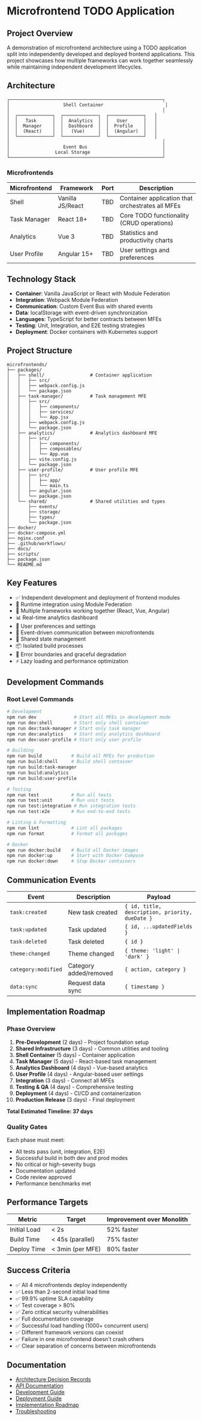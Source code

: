 # Microfrontend TODO Application

## Project Overview
A demonstration of microfrontend architecture using a TODO application split into independently developed and deployed frontend applications. This project showcases how multiple frameworks can work together seamlessly while maintaining independent development lifecycles.

## Architecture
```
┌─────────────────────────────────────────────────────────┐
│                    Shell Container                       │
│                                                         │
│  ┌─────────────┐  ┌─────────────┐  ┌─────────────┐   │
│  │   Task      │  │  Analytics  │  │   User      │   │
│  │  Manager    │  │  Dashboard  │  │  Profile    │   │
│  │  (React)    │  │   (Vue)     │  │  (Angular)  │   │
│  └─────────────┘  └─────────────┘  └─────────────┘   │
│                                                         │
│                    Event Bus                            │
│                 Local Storage                           │
└─────────────────────────────────────────────────────────┘
```

### Microfrontends

| Microfrontend | Framework | Port | Description |
|---------------|-----------|------|-------------|
| Shell | Vanilla JS/React | TBD | Container application that orchestrates all MFEs |
| Task Manager | React 18+ | TBD | Core TODO functionality (CRUD operations) |
| Analytics | Vue 3 | TBD | Statistics and productivity charts |
| User Profile | Angular 15+ | TBD | User settings and preferences |

## Technology Stack
- **Container**: Vanilla JavaScript or React with Module Federation
- **Integration**: Webpack Module Federation
- **Communication**: Custom Event Bus with shared events
- **Data**: localStorage with event-driven synchronization
- **Languages**: TypeScript for better contracts between MFEs
- **Testing**: Unit, Integration, and E2E testing strategies
- **Deployment**: Docker containers with Kubernetes support

## Project Structure
```
microfrontends/
├── packages/
│   ├── shell/                 # Container application
│   │   ├── src/
│   │   ├── webpack.config.js
│   │   └── package.json
│   ├── task-manager/          # Task management MFE
│   │   ├── src/
│   │   │   ├── components/
│   │   │   ├── services/
│   │   │   └── App.jsx
│   │   ├── webpack.config.js
│   │   └── package.json
│   ├── analytics/             # Analytics dashboard MFE
│   │   ├── src/
│   │   │   ├── components/
│   │   │   ├── composables/
│   │   │   └── App.vue
│   │   ├── vite.config.js
│   │   └── package.json
│   ├── user-profile/          # User profile MFE
│   │   ├── src/
│   │   │   ├── app/
│   │   │   └── main.ts
│   │   ├── angular.json
│   │   └── package.json
│   └── shared/                # Shared utilities and types
│       ├── events/
│       ├── storage/
│       ├── types/
│       └── package.json
├── docker/
├── docker-compose.yml
├── nginx.conf
├── .github/workflows/
├── docs/
├── scripts/
├── package.json
└── README.md
```

## Key Features
- ✅ Independent development and deployment of frontend modules
- 🔄 Runtime integration using Module Federation
- 🎨 Multiple frameworks working together (React, Vue, Angular)
- 📊 Real-time analytics dashboard
- 👤 User preferences and settings
- 🔔 Event-driven communication between microfrontends
- 🎯 Shared state management
- 📦 Isolated build processes
- 🐛 Error boundaries and graceful degradation
- ⚡ Lazy loading and performance optimization

## Development Commands

### Root Level Commands
```bash
# Development
npm run dev              # Start all MFEs in development mode
npm run dev:shell        # Start only shell container
npm run dev:task-manager # Start only task manager
npm run dev:analytics    # Start only analytics dashboard
npm run dev:user-profile # Start only user profile

# Building
npm run build           # Build all MFEs for production
npm run build:shell     # Build shell container
npm run build:task-manager
npm run build:analytics
npm run build:user-profile

# Testing
npm run test            # Run all tests
npm run test:unit       # Run unit tests
npm run test:integration # Run integration tests
npm run test:e2e        # Run end-to-end tests

# Linting & Formatting
npm run lint            # Lint all packages
npm run format          # Format all packages

# Docker
npm run docker:build    # Build all Docker images
npm run docker:up       # Start with Docker Compose
npm run docker:down     # Stop Docker containers
```

## Communication Events
| Event | Description | Payload |
|-------|-------------|---------|
| `task:created` | New task created | `{ id, title, description, priority, dueDate }` |
| `task:updated` | Task updated | `{ id, ...updatedFields }` |
| `task:deleted` | Task deleted | `{ id }` |
| `theme:changed` | Theme changed | `{ theme: 'light' \| 'dark' }` |
| `category:modified` | Category added/removed | `{ action, category }` |
| `data:sync` | Request data sync | `{ timestamp }` |

## Implementation Roadmap

### Phase Overview
1. **Pre-Development** (2 days) - Project foundation setup
2. **Shared Infrastructure** (3 days) - Common utilities and tooling
3. **Shell Container** (5 days) - Container application
4. **Task Manager** (5 days) - React-based task management
5. **Analytics Dashboard** (4 days) - Vue-based analytics
6. **User Profile** (4 days) - Angular-based user settings
7. **Integration** (3 days) - Connect all MFEs
8. **Testing & QA** (4 days) - Comprehensive testing
9. **Deployment** (4 days) - CI/CD and containerization
10. **Production Release** (3 days) - Final deployment

**Total Estimated Timeline: 37 days**

### Quality Gates
Each phase must meet:
- All tests pass (unit, integration, E2E)
- Successful build in both dev and prod modes
- No critical or high-severity bugs
- Documentation updated
- Code review approved
- Performance benchmarks met

## Performance Targets
| Metric | Target | Improvement over Monolith |
|--------|---------|--------------------------|
| Initial Load | < 2s | 52% faster |
| Build Time | < 45s (parallel) | 75% faster |
| Deploy Time | < 3min (per MFE) | 80% faster |

## Success Criteria
- ✅ All 4 microfrontends deploy independently
- ✅ Less than 2-second initial load time
- ✅ 99.9% uptime SLA capability
- ✅ Test coverage > 80%
- ✅ Zero critical security vulnerabilities
- ✅ Full documentation coverage
- ✅ Successful load handling (1000+ concurrent users)
- ✅ Different framework versions can coexist
- ✅ Failure in one microfrontend doesn't crash others
- ✅ Clear separation of concerns between microfrontends

## Documentation
- [Architecture Decision Records](docs/adr/)
- [API Documentation](docs/api/)
- [Development Guide](docs/development.md)
- [Deployment Guide](docs/deployment.md)
- [Implementation Roadmap](docs/roadmap.md)
- [Troubleshooting](docs/troubleshooting.md)